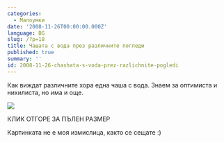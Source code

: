 ```yaml
---
categories:
  - Малоумки
date: '2008-11-26T00:00:00.000Z'
language: BG
slug: /?p=18
title: Чашата с вода през различните погледи
published: true
summary: ''
id: 2008-11-26-chashata-s-voda-prez-razlichnite-pogledi
---
```


Как виждат различните хора една чаша с вода. Знаем за оптимиста и нихилиста, но има и още.

![](http://2.bp.blogspot.com/_x3M_abAXB6Y/SS0lnwCvsFI/AAAAAAAADTI/J0s3ig7N30o/s320/00035212+copy.jpg)


КЛИК ОТГОРЕ ЗА ПЪЛЕН РАЗМЕР


Картинката не е моя измислица, както се сещате :)

